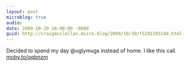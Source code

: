 ```yaml
---
layout: post
microblog: true
audio: 
date: 2009-10-29 18:00:00 -0600
guid: http://craigmcclellan.micro.blog/2009/10/30/t5292293148.html
---
```

Decided to spend my day @uglymugs instead of home. I like this call.  [moby.to/oqbnzm](http://moby.to/oqbnzm)
